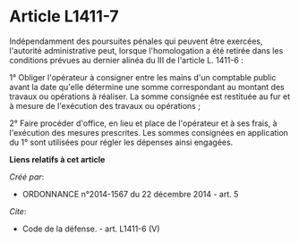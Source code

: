 # Article L1411-7

Indépendamment des poursuites pénales qui peuvent être exercées, l'autorité administrative peut, lorsque l'homologation a été
retirée dans les conditions prévues au dernier alinéa du III de l'article L. 1411-6 : 

1° Obliger l'opérateur à consigner entre les mains d'un comptable public avant la date qu'elle détermine une somme
correspondant au montant des travaux ou opérations à réaliser. La somme consignée est restituée au fur et à mesure de
l'exécution des travaux ou opérations ; 

2° Faire procéder d'office, en lieu et place de l'opérateur et à ses frais, à l'exécution des mesures prescrites. Les sommes
consignées en application du 1° sont utilisées pour régler les dépenses ainsi engagées.

**Liens relatifs à cet article**

_Créé par_:

  - ORDONNANCE n°2014-1567 du 22 décembre 2014 - art. 5

_Cite_:

  - Code de la défense. - art. L1411-6 (V)
